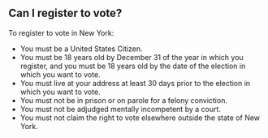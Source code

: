 ## Can I register to vote?  

To register to vote in New York:
- You must be a United States Citizen.  
- You must be 18 years old by December 31 of the year in which you register, and you must be 18 years old by the date of the election in which you want to vote.  
- You must live at your address at least 30 days prior to the election in which you want to vote.  
- You must not be in prison or on parole for a felony conviction.  
- You must not be adjudged mentally incompetent by a court.  
- You must not claim the right to vote elsewhere outside the state of New York.  



